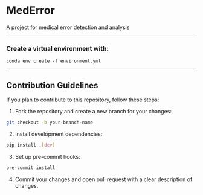 # MedError

A project for medical error detection and analysis

---

### Create a virtual environment with:

`conda env create -f environment.yml`

---

## Contribution Guidelines

If you plan to contribute to this repository, follow these steps:

1. Fork the repository and create a new branch for your changes:

```bash
git checkout -b your-branch-name
```

2. Install development dependencies:

```bash
pip install .[dev]
```

3. Set up pre-commit hooks:

```bash
pre-commit install
```

4. Commit your changes and open pull request with a clear description of changes.
